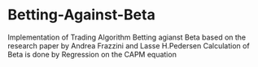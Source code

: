 # Betting-Against-Beta
Implementation of Trading Algorithm Betting agianst Beta based on the research paper by Andrea Frazzini and Lasse H.Pedersen
Calculation of Beta is done by Regression on the CAPM equation
